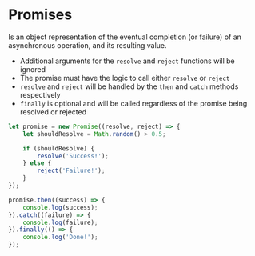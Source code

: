 # Promises

Is an object representation of the eventual completion (or failure) of an asynchronous operation, and its resulting value.

- Additional arguments for the `resolve` and `reject` functions will be ignored
- The promise must have the logic to call either `resolve` or `reject`
- `resolve` and `reject` will be handled by the `then` and `catch` methods respectively
- `finally` is optional and will be called regardless of the promise being resolved or rejected

```javascript
let promise = new Promise((resolve, reject) => {
    let shouldResolve = Math.random() > 0.5;

    if (shouldResolve) {
        resolve('Success!');
    } else {
        reject('Failure!');
    }
});

promise.then((success) => {
    console.log(success);
}).catch((failure) => {
    console.log(failure);
}).finally(() => {
    console.log('Done!');
});
```
